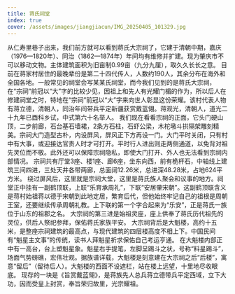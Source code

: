 ```yaml
---
title: 蒋氏祠堂
index: true
cover: /assets/images/jiangjiacun/IMG_20250405_101329.jpg
---
```

从仁寿里巷子出来，我们前方就可以看到蒋氏大宗祠了，它建于清朝中期，嘉庆（1976—1820年）、同治（1862—1874年）年间均有维修并扩建。现为肇庆市不可以移动文物。主体建筑面积为旧亩制0.99亩（九分九厘），取久久长长之意。
目前在蒋家村居住的最晚辈份是第二十四代传人，人数约190人，其余分布在海外和全国各地。一般常见的祠堂会写某某氏祠堂，而今我们见到的是蒋氏大宗祠，在“宗祠”前冠以“大”字的比较少见，因祖上和先人有光耀门楣的作为，所以后人在修建祠堂之时，特地在“宗祠”前冠以“大”字来向世人彰显这份荣耀。该村代表人物有蒋立德，清朝人，同治年间带兵平定新疆获赏戴蓝翎。蒋观光，清朝人，道光二十九年已酉科乡试，中式第六十名举人。
我们现在看看宗祠的正面，它头门硬山顶，二步前廊，石台基石墙裙，2条方石柱，石虾公梁，木柁墩斗拱隔架雕刻精美。宗祠大门造型古朴，内设屏风，屏风正下方再设一门。大门平时关闭，只有村中有大事，或迎接达官贵人时才可打开。平时行人进出则走两侧通道，以免背对祖先灵位而不敬。此外还可以保障宗祠隐私，即使大门打开、外人也无法看到宗祠内部情况。
宗祠共有厅堂3座、楼1座、廊6座，坐东向西，前有桅杆石，中轴线上建筑三间四进，三处天井各带两廊，总面阔12.26米，总进深48.28米，占地624平方米。
绕过屏风后，这里就是宗祠大堂，这里是蒋氏族人聚会和议事的地方。祠堂正中挂有一副鹤顶联，上联“乐育承周礼”，下联“安居肇宋朝”。这副鹤顶联含义是蒋村始祖蒋以德于宋朝到此地定居，繁育后代，但他始终牢记自己的祖根是周朝王室，还要继续传承周朝礼教。上下联的第一个字合起来为“乐安”，正是蒋氏一族位于山东的祖郡之名。
大宗祠的第三进是始祖灵座，座上供奉了蒋氏历代祖先的灵位，供后人祭祀参拜，保佑蒋氏家族平安。
大宗祠背后是大魁楼，高约十五米，是整座宗祠建筑的最高点，与现代建筑的四层楼高度不相上下。中国民间有“魁星主文事”的传统，读书人拜魁星祈求保佑自己考运亨通。
在大魁楼内部正中有一高台，台上塑魁星象。魁星右手提笔，左脚呈踢斗之状，号称“料星踢斗”，场面气势磅礁，宏伟壮观。据族谱详载，大魁楼是刻意建在大宗祠之后“后楼”，寓意“留后”（留待后人）。大魁楼的西面不设遮栏，站在楼上远望，十里地尽收眼底。
现存的一块是《旨赏戴蓝翎》，是蒋族先人总兵蒋立德带兵平定西域，立下大功，因而受皇上封赏，奉旨荣归故里，光宗耀祖。